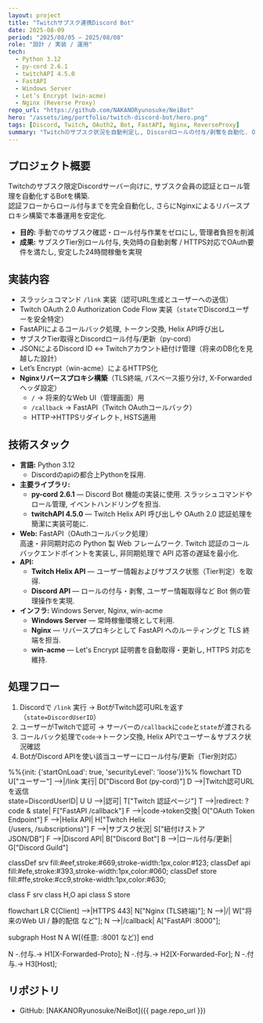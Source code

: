 ```yaml
---
layout: project
title: "Twitchサブスク連携Discord Bot"
date: 2025-08-09
period: "2025/08/05 – 2025/08/08"
role: "設計 / 実装 / 運用"
tech:
  - Python 3.12
  - py-cord 2.6.1
  - twitchAPI 4.5.0
  - FastAPI
  - Windows Server
  - Let’s Encrypt (win-acme)
  - Nginx (Reverse Proxy)
repo_url: "https://github.com/NAKANORyunosuke/NeiBot"
hero: "/assets/img/portfolio/twitch-discord-bot/hero.png"
tags: [Discord, Twitch, OAuth2, Bot, FastAPI, Nginx, ReverseProxy]
summary: "Twitchのサブスク状況を自動判定し, Discordロールの付与/剥奪を自動化. OAuthリダイレクト〜API連携〜ロール更新, 本番環境のリバースプロキシ構築までをエンドツーエンドで実装. "
---
```


## プロジェクト概要
Twitchのサブスク限定Discordサーバー向けに, サブスク会員の認証とロール管理を自動化するBotを構築.   
認証フローからロール付与までを完全自動化し, さらにNginxによるリバースプロキシ構築で本番運用を安定化. 

- **目的:** 手動でのサブスク確認・ロール付与作業をゼロにし, 管理者負担を削減
- **成果:** サブスクTier別ロール付与, 失効時の自動剥奪 / HTTPS対応でOAuth要件を満たし, 安定した24時間稼働を実現

## 実装内容
- スラッシュコマンド `/link` 実装（認可URL生成とユーザーへの送信）
- Twitch OAuth 2.0 Authorization Code Flow 実装（`state`でDiscordユーザーを安全特定）
- FastAPIによるコールバック処理, トークン交換, Helix API呼び出し
- サブスクTier取得とDiscordロール付与/更新（py-cord）
- JSONによるDiscord ID ↔ Twitchアカウント紐付け管理（将来のDB化を見越した設計）
- Let’s Encrypt（win-acme）によるHTTPS化
- **Nginxリバースプロキシ構築**（TLS終端, パスベース振り分け, X-Forwardedヘッダ設定）
  - `/` → 将来的なWeb UI（管理画面）用
  - `/callback` → FastAPI（Twitch OAuthコールバック）
  - HTTP→HTTPSリダイレクト, HSTS適用

## 技術スタック
- **言語:** Python 3.12  
  - Discordのapiの都合上Pythonを採用.
- **主要ライブラリ:**  
  - **py-cord 2.6.1** — Discord Bot 機能の実装に使用. スラッシュコマンドやロール管理, イベントハンドリングを担当.   
  - **twitchAPI 4.5.0** — Twitch Helix API 呼び出しや OAuth 2.0 認証処理を簡潔に実装可能に. 
- **Web:** FastAPI（OAuthコールバック処理）  
  高速・非同期対応の Python 製 Web フレームワーク. Twitch 認証のコールバックエンドポイントを実装し, 非同期処理で API 応答の遅延を最小化. 
- **API:**  
  - **Twitch Helix API** — ユーザー情報およびサブスク状態（Tier判定）を取得.   
  - **Discord API** — ロールの付与・剥奪, ユーザー情報取得など Bot 側の管理操作を実現. 
- **インフラ:** Windows Server, Nginx, win-acme  
  - **Windows Server** — 常時稼働環境として利用.   
  - **Nginx** — リバースプロキシとして FastAPI へのルーティングと TLS 終端を担当.   
  - **win-acme** — Let's Encrypt 証明書を自動取得・更新し, HTTPS 対応を維持. 

## 処理フロー
1. Discordで `/link` 実行 → BotがTwitch認可URLを返す（`state=DiscordUserID`）
2. ユーザーがTwitchで認可 → サーバーの`/callback`に`code`と`state`が渡される
3. コールバック処理で`code`→トークン交換, Helix APIでユーザー＆サブスク状況確認
4. BotがDiscord APIを使い該当ユーザーにロール付与/更新（Tier別対応）

<div class="mermaid" markdown="0">
%%{init: {'startOnLoad': true, 'securityLevel': 'loose'}}%%
flowchart TD
  U["ユーザー"] -->|/link 実行| D["Discord Bot (py-cord)"]
  D -->|Twitch認可URLを返信<br/>state=DiscordUserID| U
  U -->|認可| T["Twitch 認証ページ"]
  T -->|redirect: ?code & state| F["FastAPI /callback"]
  F -->|code→token交換| O["OAuth Token Endpoint"]
  F -->|Helix API| H["Twitch Helix<br/>(/users, /subscriptions)"]
  F -->|サブスク状況| S["紐付けストア<br/>JSON/DB"]
  F -->|Discord API| B["Discord Bot"]
  B -->|ロール付与/更新| G["Discord Guild"]

  classDef srv fill:#eef,stroke:#669,stroke-width:1px,color:#123;
  classDef api fill:#efe,stroke:#393,stroke-width:1px,color:#060;
  classDef store fill:#ffe,stroke:#cc9,stroke-width:1px,color:#630;

  class F srv
  class H,O api
  class S store
</div>

<div class="mermaid" markdown="0">
flowchart LR
  C[Client] -->|HTTPS 443| N["Nginx (TLS終端)"];
  N -->|/| W["将来のWeb UI / 静的配信 など"];
  N -->|/callback| A["FastAPI :8000"];

  subgraph Host
    N
    A
    W[(任意: :8001 など)]
  end

  N -.付与.-> H1[X-Forwarded-Proto];
  N -.付与.-> H2[X-Forwarded-For];
  N -.付与.-> H3[Host];
</div>



## リポジトリ
- GitHub: [NAKANORyunosuke/NeiBot]({{ page.repo_url }})
